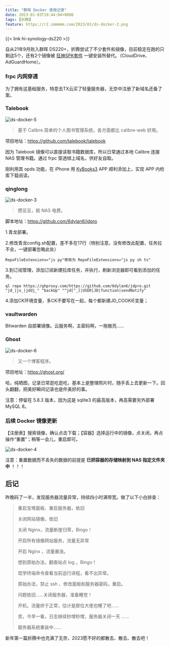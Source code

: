 ```yaml
---
title: "群晖 Docker 使用记录"
date: 2023-01-03T19:44:04+0800
tags: [折腾]
feature: https://r2.immmmm.com/2023/01/ds-docker-2.png
---
```


{{< link hi-synology-ds220 >}}

自从21年9月败入群晖 DS220+，折腾尝试了不少套件和镜像，目前稳定在跑的只剩这5个，还有2个镜像被 [狂神SPK套件](https://spk7.imnks.com/) 一键安装所替代。（CloudDrive、AdGuardHome）。

<!--more-->

### frpc 内网穿透

为了拥有这基础服务，特意去TX云买了轻量服务器，无奈中注册了新域名还备了案。

### Talebook

![ds-docker-5](https://r2.immmmm.com/2023/01/ds-docker-5.jpg)

> 基于 Calibre 简单的个人图书管理系统，各方面都比 calibre-web 好用。

项目地址：<https://github.com/talebook/talebook>

因为 Talebook 镜像可以直接读取书籍数据库，所以日常通过本地 Calibre 连接 NAS 管理书籍。通过 frpc 穿透绑上域名，供好友自取。

刚利用其 opds 功能，在 iPhone 用 [KyBooks3](http://kybook-reader.com/) APP 顺利添加上，实现 APP 内检索下载阅读。

### qinglong

![ds-docker-3](https://r2.immmmm.com/2023/01/ds-docker-3.png)

> 攒豆豆，抵 NAS 电费。

脚本地址：<https://github.com/6dylan6/jdpro>

1.青龙部署。

2.修改青龙config.sh配置，差不多在17行（特别注意，没有修改此配置，任务拉不全，一键部署忽略此处）

```
RepoFileExtensions="js py"修改为 RepoFileExtensions="js py sh ts"
```

3.到订阅管理，添加订阅新建拉库任务，并执行，刷新浏览器即可看到添加的任务。

```
ql repo https://ghproxy.com/https://github.com/6dylan6/jdpro.git "jd_|jx_|jddj_" "backUp" "^jd[^_]|USER|JD|function|sendNotify"
```

4.添加CK环境变量，多CK不要写在一起，每个都新建JD_COOKIE变量；

### vaultwarden

Bitwarden 自部署镜像。云服务啊，主密码啊，一拖敞亮……

### Ghost

![ds-docker-6](https://r2.immmmm.com/2023/01/ds-docker-6.jpg)

> 又一个博客程序。

项目地址：<https://ghost.org/>

哈，纯晒图，记录日常逛吃逛吃，基本上是整理照片时，随手丢上去更新一下。回头翻翻，把美好瞬间记录也是件美好的事。

注意：停留在 5.8.3 版本，因为这是 sqlite3 的最高版本，再高需要另外部署 MySQL 8。

### 后续 Docker 镜像更新

【注册表】搜索镜像，确认点击下载；【容器】选择运行中的镜像，点关闭，再点操作“重置”；稍等一会儿，重启即可。

![ds-docker-4](https://r2.immmmm.com/2023/01/ds-docker-4.png)

注意：重置数据而不丢失的数据的前提是 **已把容器的存储映射到 NAS 指定文件夹中** ！！！

## 后记

昨晚码了一半，发现服务器流量异常，持续四小时满带宽。做了以下小白排查：

> 重启宝塔面板、重启服务器，依旧
> 
> 关闭网站镜像，依旧
> 
> 关闭 Nginx，流量断崖归零，Bingo！
> 
> 开启所有镜像网站服务，流量无异常
> 
> 开启 Nginx ，流量暴涨。
> 
> 想到原始办法，翻查站点 log ，Bingo！
> 
> 现学终端命令查看当前运行进程，看不出异常。
> 
> 原始办法，禁止 ssh 、修改面板和服务器密码，重启。
> 
> 问题依旧……关闭服务器，准备睡觉！
> 
> 开机，流量终于正常，估计是那位大佬也睡了吧……
>
> 苦，今早一看，日志继续秒增秒增，服务器关闭一天 ……
>
> 服务器系统重装中……

新年第一篇折腾中也充满了无奈，2023愿不好的都散去、散去、散去吧！